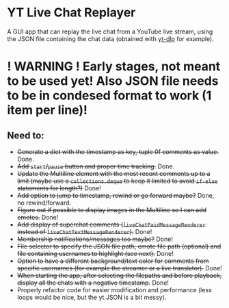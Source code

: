 # YT Live Chat Replayer
A GUI app that can replay the live chat from a YouTube live stream, using the JSON file containing the chat data (obtained with [yt-dlp](https://github.com/yt-dlp/yt-dlp) for example).

# ! WARNING ! Early stages, not meant to be used yet! Also JSON file needs to be in condesed format to work (1 item per line)!



## Need to:
- ~~Generate a dict with the timestamp as key, tuple 0f comments as value.~~ Done.
- ~~Add `start`/`pause` button and proper time tracking.~~ Done.
- ~~Update the Multiline element with the most recent comments up to a limit (maybe use a `collections.deque` to keep it limited to avoid `if-else` statements for length?)~~ Done!
- ~~Add option to jump to timestamp, rewind or go forward maybe?~~ Done, no rewind/forward.
- ~~Figure out if possible to display images in the Multiline so I can add emotes.~~ Done!
- ~~Add display of superchat comments (`liveChatPaidMessageRenderer` instead of `liveChatTextMessageRenderer`).~~ Done!
- ~~Membership notifications/messages too maybe?~~ Done!
- ~~File selector to specify the JSON file path, emote file path (optional) and file containing usernames to highlight (see next).~~ Done!
- ~~Option to have a different background/text color for comments from specific usernames (for example the streamer or a live translator).~~ Done!
- ~~When starting the app, after selecting the filepaths and before playback, display all the chats with a negative timestamp.~~ Done!
- Properly refactor code for easier modification and performance (less loops would be nice, but the yt JSON is a bit messy).